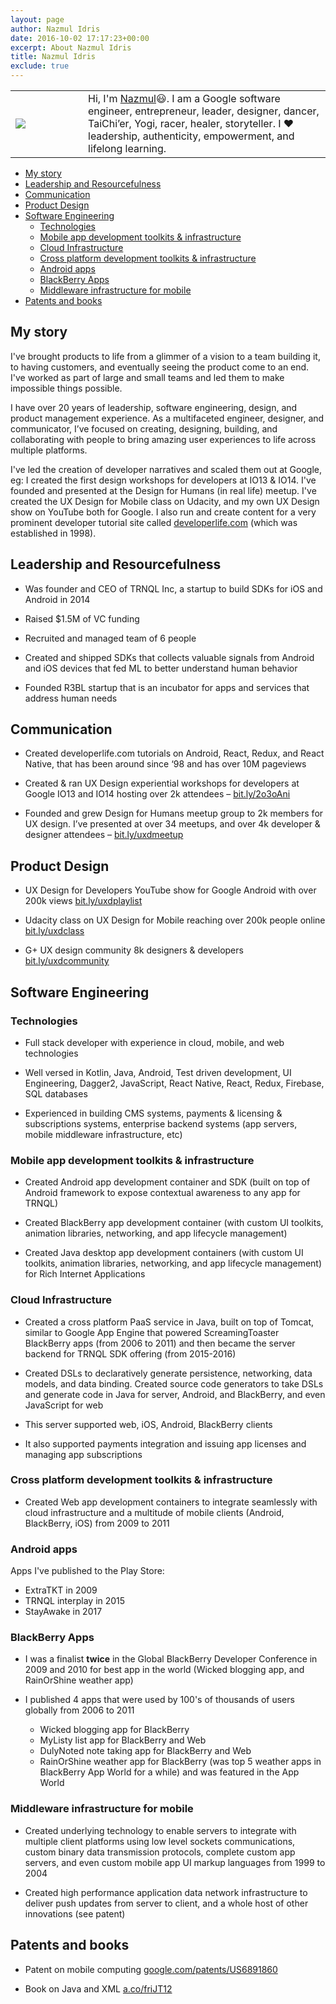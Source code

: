 ```yaml
---
layout: page
author: Nazmul Idris
date: 2016-10-02 17:17:23+00:00
excerpt: About Nazmul Idris
title: Nazmul Idris
exclude: true
---
```


<table>
    <tr>
        <td width="100px">
            <img src="{{ '/assets/nazmul.png' | relative_url }}"/>
        </td>
        <td>
            Hi, I'm <a href="http://www.google.com/search?hl=en&q=nazmul+idris">Nazmul</a>😃.
            I am a Google software engineer, entrepreneur, leader, designer, dancer,
            TaiChi’er, Yogi, racer, healer, storyteller. I ❤️ leadership, authenticity,
            empowerment, and lifelong learning.
        </td>
    </tr>
</table>

<!-- START doctoc generated TOC please keep comment here to allow auto update -->
<!-- DON'T EDIT THIS SECTION, INSTEAD RE-RUN doctoc TO UPDATE -->


- [My story](#my-story)
- [Leadership and Resourcefulness](#leadership-and-resourcefulness)
- [Communication](#communication)
- [Product Design](#product-design)
- [Software Engineering](#software-engineering)
  - [Technologies](#technologies)
  - [Mobile app development toolkits & infrastructure](#mobile-app-development-toolkits--infrastructure)
  - [Cloud Infrastructure](#cloud-infrastructure)
  - [Cross platform development toolkits & infrastructure](#cross-platform-development-toolkits--infrastructure)
  - [Android apps](#android-apps)
  - [BlackBerry Apps](#blackberry-apps)
  - [Middleware infrastructure for mobile](#middleware-infrastructure-for-mobile)
- [Patents and books](#patents-and-books)

<!-- END doctoc generated TOC please keep comment here to allow auto update -->


## My story

I've brought products to life from a glimmer of a vision to a team building it, to having customers,
and eventually seeing the product come to an end. I've worked as part of large and small teams and
led them to make impossible things possible.

I have over 20 years of leadership, software engineering, design, and product management experience.
As a multifaceted engineer, designer, and communicator, I’ve focused on creating, designing,
building, and collaborating with people to bring amazing user experiences to life across multiple
platforms.

I've led the creation of developer narratives and scaled them out at Google, eg: I created the first
design workshops for developers at IO13 & IO14. I've founded and presented at the Design for Humans
(in real life) meetup. I've created the UX Design for Mobile class on Udacity, and my own UX Design
show on YouTube both for Google. I also run and create content for a very prominent developer
tutorial site called [developerlife.com](http://developerlife.com) (which was established in 1998).

## Leadership and Resourcefulness

- Was founder and CEO of TRNQL Inc, a startup to build SDKs for iOS and Android in 2014

- Raised $1.5M of VC funding

- Recruited and managed team of 6 people

- Created and shipped SDKs that collects valuable signals from Android and iOS devices that fed ML
to better understand human behavior

- Founded R3BL startup that is an incubator for apps and services that address human needs

## Communication

- Created developerlife.com tutorials on Android, React, Redux, and React Native, that has been
around since ‘98 and has over 10M pageviews

- Created & ran UX Design experiential workshops for developers at Google IO13 and IO14 hosting over
2k attendees – [bit.ly/2o3oAni](http://bit.ly/2o3oAni)

- Founded and grew Design for Humans meetup group to 2k members for UX design. I’ve presented at
over 34 meetups, and over 4k developer & designer attendees –
[bit.ly/uxdmeetup](http://bit.ly/uxdmeetup)

## Product Design

- UX Design for Developers YouTube show for Google Android with over 200k views
[bit.ly/uxdplaylist](http://bit.ly/uxdplaylist)

- Udacity class on UX Design for Mobile reaching over 200k people online
[bit.ly/uxdclass](http://bit.ly/uxdclass)

- G+ UX design community 8k designers & developers [bit.ly/uxdcommunity](http://bit.ly/uxdcommunity)

## Software Engineering

### Technologies

- Full stack developer with experience in cloud, mobile, and web technologies

- Well versed in Kotlin, Java, Android, Test driven development, UI Engineering, Dagger2,
JavaScript, React Native, React, Redux, Firebase, SQL databases

- Experienced in building CMS systems, payments & licensing & subscriptions systems, enterprise
backend systems (app servers, mobile middleware infrastructure, etc)

### Mobile app development toolkits & infrastructure

- Created Android app development container and SDK (built on top of Android framework to expose
contextual awareness to any app for TRNQL)

- Created BlackBerry app development container (with custom UI toolkits, animation libraries,
networking, and app lifecycle management)

- Created Java desktop app development containers (with custom UI toolkits, animation libraries,
networking, and app lifecycle management) for Rich Internet Applications

### Cloud Infrastructure

- Created a cross platform PaaS service in Java, built on top of Tomcat, similar to Google App
Engine that powered ScreamingToaster BlackBerry apps (from 2006 to 2011) and then became the server
backend for TRNQL SDK offering (from 2015-2016)

- Created DSLs to declaratively generate persistence, networking, data models, and data binding.
Created source code generators to take DSLs and generate code in Java for server, Android, and
BlackBerry, and even JavaScript for web

- This server supported web, iOS, Android, BlackBerry clients

- It also supported payments integration and issuing app licenses and managing app subscriptions

### Cross platform development toolkits & infrastructure

- Created Web app development containers to integrate seamlessly with cloud infrastructure and a
multitude of mobile clients (Android, BlackBerry, iOS) from 2009 to 2011

### Android apps

Apps I've published to the Play Store:

- ExtraTKT in 2009
- TRNQL interplay in 2015
- StayAwake in 2017

### BlackBerry Apps

- I was a finalist **twice** in the Global BlackBerry Developer Conference in 2009 and 2010 for best
app in the world (Wicked blogging app, and RainOrShine weather app)

- I published 4 apps that were used by 100's of thousands of users globally from 2006 to 2011

    - Wicked blogging app for BlackBerry
    - MyListy list app for BlackBerry and Web
    - DulyNoted note taking app for BlackBerry and Web
    - RainOrShine weather app for BlackBerry (was top 5 weather apps in BlackBerry App World for a
      while) and was featured in the App World

### Middleware infrastructure for mobile

- Created underlying technology to enable servers to integrate with multiple client platforms using
low level sockets communications, custom binary data transmission protocols, complete custom app
servers, and even custom mobile app UI markup languages from 1999 to 2004

- Created high performance application data network infrastructure to deliver push updates from
server to client, and a whole host of other innovations (see patent)

## Patents and books

- Patent on mobile computing
[google.com/patents/US6891860](http://google.com/patents/US6891860)

- Book on Java and XML [a.co/friJT12](http://a.co/friJT12)